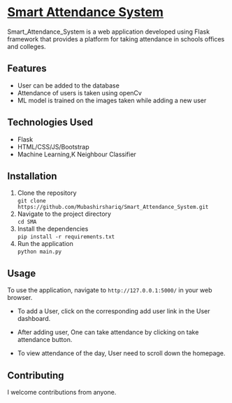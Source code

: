 # [Smart Attendance System](https://https://smart-attendance-y43y.onrender.com)

Smart_Attendance_System is a web application developed using Flask framework that provides a platform for taking attendance in schools offices and colleges.
## Features

- User can be added to the database 
- Attendance of users is taken using openCv
- ML model is trained on the images taken while adding  a new user



## Technologies Used

- Flask
- HTML/CSS/JS/Bootstrap
- Machine Learning,K Neighbour Classifier

## Installation

1. Clone the repository <br>
`git clone https://github.com/Mubashirshariq/Smart_Attendance_System.git` <br>
2. Navigate to the project directory<br>
 `cd SMA` <br>
3. Install the dependencies <br>
`pip install -r requirements.txt`<br>
4. Run the application <br>
 `python main.py` <br>
 
## Usage

To use the application, navigate to `http://127.0.0.1:5000/` in your web browser.

- To add  a User, click on the corresponding add user link in the User dashboard.
- After adding user, One can take attendance by clicking on take attendance button.

- To view  attendance of the day, User need to  scroll down the homepage.


## Contributing

  I welcome contributions from anyone.




